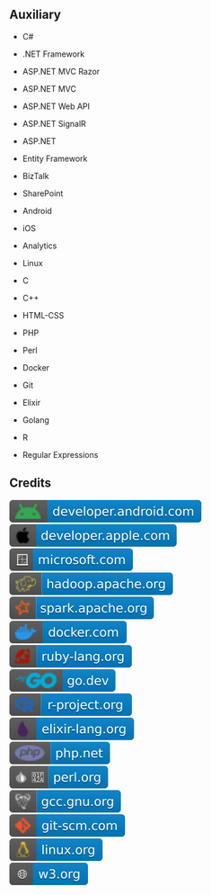 Auxiliary
---------

- C#

- .NET Framework

- ASP.NET MVC Razor

- ASP.NET MVC

- ASP.NET Web API

- ASP.NET SignalR

- ASP.NET

- Entity Framework

- BizTalk

- SharePoint

- Android

- iOS

- Analytics

- Linux

- C

- C++

- HTML-CSS

- PHP

- Perl

- Docker

- Git

- Elixir

- Golang

- R

- Regular Expressions

Credits
-------
[![image](
Credits/developer.android.com.svg?raw=true)](https://developer.android.com/)  
[![image](
Credits/developer.apple.com.svg?raw=true)](https://developer.apple.com/)  
[![image](
Credits/microsoft.com.svg?raw=true)](https://microsoft.com/)  
[![image](
Credits/hadoop.apache.org.svg?raw=true)](https://hadoop.apache.org/)  
[![image](
Credits/spark.apache.org.svg?raw=true)](https://spark.apache.org/)  
[![image](
Credits/docker.com.svg?raw=true)](https://docker.com/)  
[![image](
Credits/ruby-lang.org.svg?raw=true)](https://ruby-lang.org/)  
[![image](
Credits/go.dev.svg?raw=true)](https://go.dev/)  
[![image](
Credits/r-project.org.svg?raw=true)](https://r-project.org/)  
[![image](
Credits/elixir-lang.org.svg?raw=true)](https://elixir-lang.org/)  
[![image](
Credits/php.net.svg?raw=true)](https://php.net/)  
[![image](
Credits/perl.org.svg?raw=true)](https://perl.org/)  
[![image](
Credits/gcc.gnu.org.svg?raw=true)](https://gcc.gnu.org/)  
[![image](
Credits/git-scm.com.svg?raw=true)](https://git-scm.com/)  
[![image](
Credits/linux.org.svg?raw=true)](https://linux.org/)  
[![image](
Credits/w3.org.svg?raw=true)](https://w3.org/)
